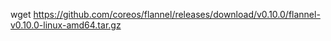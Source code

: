 
wget https://github.com/coreos/flannel/releases/download/v0.10.0/flannel-v0.10.0-linux-amd64.tar.gz

